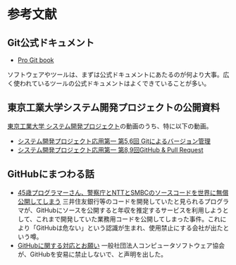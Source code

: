 # 参考文献

## Git公式ドキュメント

* [Pro Git book](https://git-scm.com/book/ja/v2)

ソフトウェアやツールは、まずは公式ドキュメントにあたるのが何より大事。広く使われているツールの公式ドキュメントはよくできていることが多い。

## 東京工業大学システム開発プロジェクトの公開資料

[東京工業大学 システム開発プロジェクト](https://www.youtube.com/channel/UCJx-rgFp80y-x7_JeBJ35yA)の動画のうち、特に以下の動画。

* [システム開発プロジェクト応用第一 第5,6回 Gitによるバージョン管理](https://www.youtube.com/watch?v=WMIiPcgGC4Q&list=PLbBGNsln3DxR3yFgCPvj40_nV-k5buTvz&index=3)
* [システム開発プロジェクト応用第一 第8,9回GitHub & Pull Request](https://www.youtube.com/watch?v=ALQvBsWQ2dA&list=PLbBGNsln3DxR3yFgCPvj40_nV-k5buTvz&index=5)

## GitHubにまつわる話

* [45歳プログラマーさん、警察庁とNTTとSMBCのソースコードを世界に無償公開してしまう](https://togetter.com/li/1659308)
三井住友銀行等のコードを開発していたと見られるプログラマが、GitHubにソースを公開すると年収を推定するサービスを利用しようとして、これまで開発していた業務用コードを公開してしまった事件。これにより「GitHubは危ない」という認識が生まれ、使用禁止にする会社が出たという噂。
* [GitHubに関する対応とお願い](https://www.csaj.jp/NEWS/pr/210202_github.html) 一般社団法人コンピュータソフトウェア協会が、GitHubを安易に禁止しないで、と声明を出した。

